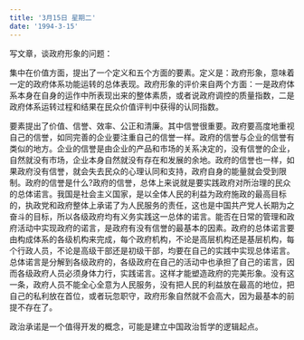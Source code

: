 ```yaml
---
title: '3月15日 星期二'
date: '1994-3-15'
---
```


写文章，谈政府形象的问题：

集中在价值方面，提出了一个定义和五个方面的要素。定义是：政府形象，意味着一定的政府体系功能运转的总体表现。政府形象的评价来自两个方面：一是政府体系本身在自身的运作中所表现出来的整体素质，或者说政府调控的质量指数，二是政府体系运转过程和结果在民众价值评判中获得的认同指数。

要素提出了价值、信誉、效率、公正和清廉。其中信誉很重要。政府要高度地重视自己的信誉，如同完善的企业要注重自己的信誉一样。政府的信誉与企业的信誉有类似的地方。企业的信誉是由企业的产品和市场的关系决定的，没有信誉的企业，自然就没有市场，企业本身自然就没有存在和发展的余地。政府的信誉也一样，如果政府没有信誉，就会失去民众的心理认同和支持，政府自身的能量就会受到限制。政府的信誉是什么?政府的信誉，总体上来说就是要实践政府对所治理的民众的总体诺言。我国是社会主义国家，是以全体人民的利益为政府施政的最高目标的，执政党和政府整体上承诺了为人民服务的责任，这也是中国共产党人长期为之奋斗的目标，所以各级政府均有义务实践这一总体的诺言。能否在日常的管理和政府活动中实现政府的诺言，是政府有没有信誉的最基本的因素。政府的总体诺言要由构成体系的各级机构来完成，每个政府机构，不论是高层机构还是基层机构，每个行政人员，不论是高级干部还是初级干部，均要在自己的实践中实现总体诺言。总体诺言是分解到各级政府的，各级政府在自己的活动中也承担了自己的诺言，因而各级政府人员必须身体力行，实践诺言。这样才能塑造政府的完美形象。没有这一条，政府人员不能全心全意为人民服务，没有把人民的利益放在最高的地位，把自己的私利放在首位，或者玩忽职守，政府形象自然就不会高大，因为最基本的前提不存在了。

政治承诺是一个值得开发的概念，可能是建立中国政治哲学的逻辑起点。

